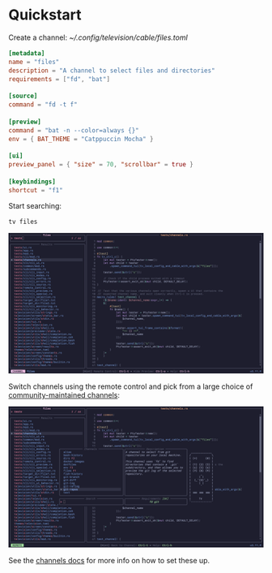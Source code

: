 # Quickstart

Create a channel: _~/.config/television/cable/files.toml_

```toml
[metadata]
name = "files"
description = "A channel to select files and directories"
requirements = ["fd", "bat"]

[source]
command = "fd -t f"

[preview]
command = "bat -n --color=always {}"
env = { BAT_THEME = "Catppuccin Mocha" }

[ui]
preview_panel = { "size" = 70, "scrollbar" = true }

[keybindings]
shortcut = "f1"
```

Start searching:

```sh
tv files
```

![tv files](../assets/tv-files.png)

Switch channels using the remote control and pick from a large choice of [community-maintained channels](./cable):

![tv remote](../assets/tv-files-remote.png)

See the [channels docs](https://github.com/alexpasmantier/television/blob/main/docs/channels.md) for more info on how to set these up.
